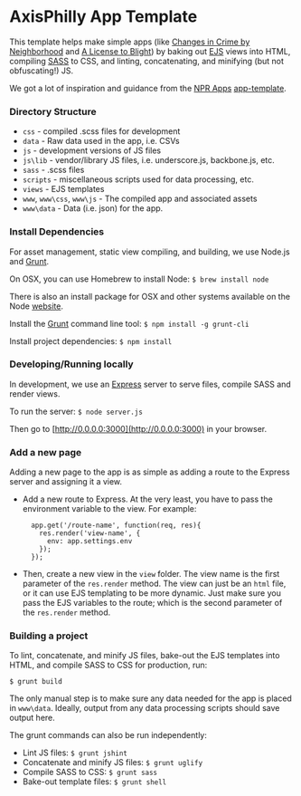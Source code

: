 # AxisPhilly App Template

This template helps make simple apps (like [Changes in Crime by Neighborhood](http://apps.axisphilly.org/crime-change/) and [A License to Blight](http://apps.axisphilly.org/license-to-blight/)) by baking out [EJS](https://github.com/visionmedia/ejs) views into HTML, compiling [SASS](http://sass-lang.com/) to CSS, and linting, concatenating, and minifying (but not obfuscating!) JS.

We got a lot of inspiration and guidance from the [NPR Apps](http://blog.apps.npr.org/) [app-template](https://github.com/nprapps/app-template).

### Directory Structure

- `css` - compiled .scss files for development
- `data` - Raw data used in the app, i.e. CSVs
- `js` - development versions of JS files
- `js\lib` - vendor/library JS files, i.e. underscore.js, backbone.js, etc.
- `sass` - .scss files
- `scripts` -  miscellaneous scripts used for data processing, etc.
- `views` - EJS templates
- `www`, `www\css`, `www\js` - The compiled app and associated assets
- `www\data` - Data (i.e. json) for the app. 

### Install Dependencies
For asset management, static view compiling, and building, we use Node.js and [Grunt](http://www.gruntjs.com).

On OSX, you can use Homebrew to install Node: `$ brew install node`

There is also an install package for OSX and other systems available on the Node [website](http://nodejs.org/download/).

Install the [Grunt](https://github.com/gruntjs/grunt-cli) command line tool: `$ npm install -g grunt-cli`

Install project dependencies: `$ npm install`

### Developing/Running locally

In development, we use an [Express](http://expressjs.com/) server to serve files, compile SASS and render views. 

To run the server: `$ node server.js`

Then go to [http://0.0.0.0:3000](http://0.0.0.0:3000) in your browser.

### Add a new page

Adding a new page to the app is as simple as adding a route to the Express server and assigning it a view.

- Add a new route to Express. At the very least, you have to pass the environment variable to the view. For example:

        app.get('/route-name', function(req, res){
          res.render('view-name', {
            env: app.settings.env
          });
        });

- Then, create a new view in the `view` folder. The view name is the first parameter of the `res.render` method. The view can just be an `html` file, or it can use EJS templating to be more dynamic. Just make sure you pass the EJS variables to the route; which is the second parameter of the `res.render` method.

### Building a project

To lint, concatenate, and minify JS files, bake-out the EJS templates into HTML, and compile SASS to CSS for production, run:

    $ grunt build

The only manual step is to make sure any data needed for the app is placed in `www\data`. Ideally, output from any data processing scripts should save output here.

The grunt commands can also be run independently:

- Lint JS files: `$ grunt jshint`
- Concatenate and minify JS files: `$ grunt uglify`
- Compile SASS to CSS: `$ grunt sass`
- Bake-out template files: `$ grunt shell`
